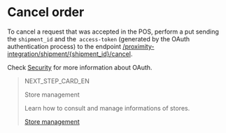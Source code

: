 # Cancel order

To cancel a request that was accepted in the POS, perform a put sending the `shipment_id` and the` access-token` (generated by the OAuth authentication process) to the endpoint [/proximity-integration/shipment/{shipment_id}/cancel](https://www.mercadopago[FAKER][URL][DOMAIN]/developers/pt/reference/mp_delivery/_proximity-integration_shipments_shipment_id_cancel/put). 

Check [Security](https://www.mercadopago[FAKER][URL][DOMAIN]/developers/en/guides/security/oauth/introduction) for more information about OAuth.

> NEXT_STEP_CARD_EN
>
> Store management
>
> Learn how to consult and manage informations of stores.
>
> [Store management](https://www.mercadopago[FAKER][URL][DOMAIN]/developers/en/guides/mp-delivery/store-management)